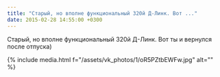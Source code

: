 ```yaml
---
title: "Старый, но вполне функциональный 320й Д-Линк. Вот ..."
date: 2015-02-28 14:55:00 +0300
---
```


Старый, но вполне функциональный 320й Д-Линк. Вот ты и вернулся после отпуска)

{% include media.html f="/assets/vk_photos/1/oR5PZtbEWFw.jpg" alt="" %}
